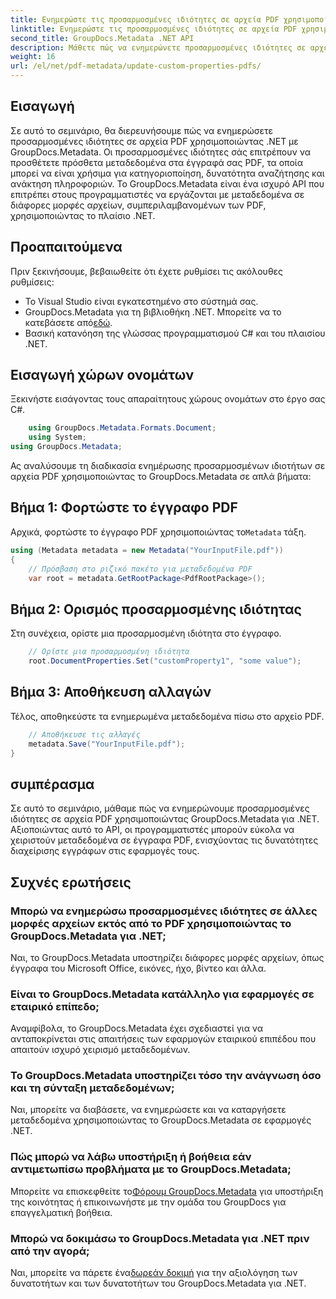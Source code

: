 ```yaml
---
title: Ενημερώστε τις προσαρμοσμένες ιδιότητες σε αρχεία PDF χρησιμοποιώντας .NET
linktitle: Ενημερώστε τις προσαρμοσμένες ιδιότητες σε αρχεία PDF χρησιμοποιώντας .NET
second_title: GroupDocs.Metadata .NET API
description: Μάθετε πώς να ενημερώνετε προσαρμοσμένες ιδιότητες σε αρχεία PDF χρησιμοποιώντας το .NET με το GroupDocs.Metadata. Απλά βήματα για αποτελεσματικό χειρισμό μεταδεδομένων PDF.
weight: 16
url: /el/net/pdf-metadata/update-custom-properties-pdfs/
---
```

## Εισαγωγή
Σε αυτό το σεμινάριο, θα διερευνήσουμε πώς να ενημερώσετε προσαρμοσμένες ιδιότητες σε αρχεία PDF χρησιμοποιώντας .NET με GroupDocs.Metadata. Οι προσαρμοσμένες ιδιότητες σάς επιτρέπουν να προσθέτετε πρόσθετα μεταδεδομένα στα έγγραφά σας PDF, τα οποία μπορεί να είναι χρήσιμα για κατηγοριοποίηση, δυνατότητα αναζήτησης και ανάκτηση πληροφοριών. Το GroupDocs.Metadata είναι ένα ισχυρό API που επιτρέπει στους προγραμματιστές να εργάζονται με μεταδεδομένα σε διάφορες μορφές αρχείων, συμπεριλαμβανομένων των PDF, χρησιμοποιώντας το πλαίσιο .NET.
## Προαπαιτούμενα
Πριν ξεκινήσουμε, βεβαιωθείτε ότι έχετε ρυθμίσει τις ακόλουθες ρυθμίσεις:
- Το Visual Studio είναι εγκατεστημένο στο σύστημά σας.
-  GroupDocs.Metadata για τη βιβλιοθήκη .NET. Μπορείτε να το κατεβάσετε από[εδώ](https://releases.groupdocs.com/metadata/net/).
- Βασική κατανόηση της γλώσσας προγραμματισμού C# και του πλαισίου .NET.

## Εισαγωγή χώρων ονομάτων
Ξεκινήστε εισάγοντας τους απαραίτητους χώρους ονομάτων στο έργο σας C#.
```csharp
    using GroupDocs.Metadata.Formats.Document;
    using System;
using GroupDocs.Metadata;
```

Ας αναλύσουμε τη διαδικασία ενημέρωσης προσαρμοσμένων ιδιοτήτων σε αρχεία PDF χρησιμοποιώντας το GroupDocs.Metadata σε απλά βήματα:
## Βήμα 1: Φορτώστε το έγγραφο PDF
 Αρχικά, φορτώστε το έγγραφο PDF χρησιμοποιώντας το`Metadata` τάξη.
```csharp
using (Metadata metadata = new Metadata("YourInputFile.pdf"))
{
    // Πρόσβαση στο ριζικό πακέτο για μεταδεδομένα PDF
    var root = metadata.GetRootPackage<PdfRootPackage>();
```
## Βήμα 2: Ορισμός προσαρμοσμένης ιδιότητας
Στη συνέχεια, ορίστε μια προσαρμοσμένη ιδιότητα στο έγγραφο.
```csharp
    // Ορίστε μια προσαρμοσμένη ιδιότητα
    root.DocumentProperties.Set("customProperty1", "some value");
```
## Βήμα 3: Αποθήκευση αλλαγών
Τέλος, αποθηκεύστε τα ενημερωμένα μεταδεδομένα πίσω στο αρχείο PDF.
```csharp
    // Αποθήκευσε τις αλλαγές
    metadata.Save("YourInputFile.pdf");
}
```

## συμπέρασμα
Σε αυτό το σεμινάριο, μάθαμε πώς να ενημερώνουμε προσαρμοσμένες ιδιότητες σε αρχεία PDF χρησιμοποιώντας GroupDocs.Metadata για .NET. Αξιοποιώντας αυτό το API, οι προγραμματιστές μπορούν εύκολα να χειριστούν μεταδεδομένα σε έγγραφα PDF, ενισχύοντας τις δυνατότητες διαχείρισης εγγράφων στις εφαρμογές τους.

## Συχνές ερωτήσεις
### Μπορώ να ενημερώσω προσαρμοσμένες ιδιότητες σε άλλες μορφές αρχείων εκτός από το PDF χρησιμοποιώντας το GroupDocs.Metadata για .NET;
Ναι, το GroupDocs.Metadata υποστηρίζει διάφορες μορφές αρχείων, όπως έγγραφα του Microsoft Office, εικόνες, ήχο, βίντεο και άλλα.
### Είναι το GroupDocs.Metadata κατάλληλο για εφαρμογές σε εταιρικό επίπεδο;
Αναμφίβολα, το GroupDocs.Metadata έχει σχεδιαστεί για να ανταποκρίνεται στις απαιτήσεις των εφαρμογών εταιρικού επιπέδου που απαιτούν ισχυρό χειρισμό μεταδεδομένων.
### Το GroupDocs.Metadata υποστηρίζει τόσο την ανάγνωση όσο και τη σύνταξη μεταδεδομένων;
Ναι, μπορείτε να διαβάσετε, να ενημερώσετε και να καταργήσετε μεταδεδομένα χρησιμοποιώντας το GroupDocs.Metadata σε εφαρμογές .NET.
### Πώς μπορώ να λάβω υποστήριξη ή βοήθεια εάν αντιμετωπίσω προβλήματα με το GroupDocs.Metadata;
 Μπορείτε να επισκεφθείτε το[Φόρουμ GroupDocs.Metadata](https://forum.groupdocs.com/c/metadata/14) για υποστήριξη της κοινότητας ή επικοινωνήστε με την ομάδα του GroupDocs για επαγγελματική βοήθεια.
### Μπορώ να δοκιμάσω το GroupDocs.Metadata για .NET πριν από την αγορά;
 Ναι, μπορείτε να πάρετε ένα[δωρεάν δοκιμή](https://releases.groupdocs.com/) για την αξιολόγηση των δυνατοτήτων και των δυνατοτήτων του GroupDocs.Metadata για .NET.